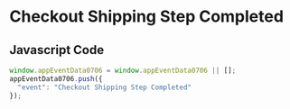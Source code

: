 # Checkout Shipping Step Completed

## Javascript Code
```js
window.appEventData0706 = window.appEventData0706 || [];
appEventData0706.push({
  "event": "Checkout Shipping Step Completed"
});
```




